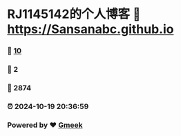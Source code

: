 # RJ1145142的个人博客 :link: https://Sansanabc.github.io 
### :page_facing_up: [10](https://Sansanabc.github.io/tag.html) 
### :speech_balloon: 2 
### :hibiscus: 2874 
### :alarm_clock: 2024-10-19 20:36:59 
### Powered by :heart: [Gmeek](https://github.com/Meekdai/Gmeek)
